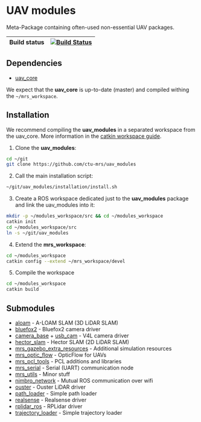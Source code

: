 # UAV modules

Meta-Package containing often-used non-essential UAV packages.

| Build status | [![Build Status](https://github.com/ctu-mrs/uav_modules/workflows/Noetic/badge.svg)](https://github.com/ctu-mrs/uav_modules/actions) |
|--------------|--------------------------------------------------------------------------------------------------------------------------------------|

## Dependencies

* [uav_core](http://github.com/ctu-mrs/uav_core)

We expect that the **uav_core** is up-to-date (master) and compiled withing the `~/mrs_workspace`.

## Installation

We recommend compiling the **uav_modules** in a separated workspace from the uav_core.
More information in the [catkin workspace guide](https://ctu-mrs.github.io/docs/software/catkin/managing_workspaces/managing_workspaces.html).

1. Clone the **uav_modules**:
```bash
cd ~/git
git clone https://github.com/ctu-mrs/uav_modules
```
2. Call the main installation script:
```bash
~/git/uav_modules/installation/install.sh
```
3. Create a ROS workspace dedicated just to the **uav_modules** package and link the uav_modules into it:
```bash
mkdir -p ~/modules_workspace/src && cd ~/modules_workspace
catkin init
cd ~/modules_workspace/src
ln -s ~/git/uav_modules
```
4. Extend the **mrs_workspace**:
```bash
cd ~/modules_workspace
catkin config --extend ~/mrs_workspace/devel
```
5. Compile the workspace
```bash
cd ~/modules_workspace
catkin build
```

## Submodules

* [aloam](https://github.com/ctu-mrs/aloam) - A-LOAM SLAM (3D LiDAR SLAM)
* [bluefox2](https://github.com/ctu-mrs/bluefox2) - Bluefox2 camera driver
* [camera_base](https://github.com/ctu-mrs/camera_base) + [usb_cam](https://github.com/ctu-mrs/usb_cam) - V4L camera driver
* [hector_slam](https://github.com/ctu-mrs/hector_slam) - Hector SLAM (2D LiDAR SLAM)
* [mrs_gazebo_extra_resources](https://github.com/ctu-mrs/mrs_gazebo_extra_resources) - Additional simulation resources
* [mrs_optic_flow](https://github.com/ctu-mrs/mrs_optic_flow) - OpticFlow for UAVs
* [mrs_pcl_tools](https://github.com/ctu-mrs/mrs_pcl_tools) - PCL additions and libraries
* [mrs_serial](https://github.com/ctu-mrs/mrs_serial) - Serial (UART) communication node
* [mrs_utils](https://github.com/ctu-mrs/mrs_utils) - Minor stuff
* [nimbro_network](https://github.com/ctu-mrs/nimbro_network) - Mutual ROS communication over wifi
* [ouster](https://github.com/ctu-mrs/ouster) - Ouster LiDAR driver
* [path_loader](https://github.com/ctu-mrs/path_loader) - Simple path loader
* [realsense](https://github.com/ctu-mrs/realsense) - Realsense driver
* [rplidar_ros](https://github.com/ctu-mrs/rplidar_ros) - RPLidar driver
* [trajectory_loader](https://github.com/ctu-mrs/trajectory_loader) - Simple trajectory loader
